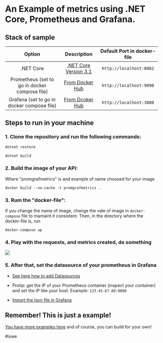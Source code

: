 # An Example of metrics using .NET Core, Prometheus and Grafana.

## Stack of sample

| Option | Description | Default Port in docker-file
| :------:| :-----------:| :------: |
| .NET Core   | [.NET Core Version 3.1](https://dotnet.microsoft.com/download/dotnet-core/3.1) |  ```http://localhost:8082```|
| Prometheus (set to go in docker compose file) | [From Docker Hub](https://hub.docker.com/r/prom/prometheus/) |```http://localhost:9090```|
| Grafana (set to go in docker compose file)   | [From Dcoker Hub](https://hub.docker.com/r/grafana/grafana/) |```http://localhost:3000```|


## Steps to run in your machine

### 1. Clone the repository and run the following commands:

``` csharp
dotnet restore
```

``` csharp
dotnet build
```

### 2. Build the image of your API:

Where "promgrafmetrics" is and example of name choosed for your image

```
docker build --no-cache -t promgrafmetrics .     
```

### 3. Rum the "docker-file":

If you change the name of image, change the vale of image in `docker-compose` file to mantaint it consistent. Then, in the directory where the docker-file is, run 

```
docker-compose up       
```

### 4. Play with the requests, and metrics created, do something

![](https://media.giphy.com/media/vzO0Vc8b2VBLi/giphy.gif)

### 5. After that, set the datasource of your prometheus in Grafana

- [See here how to add Datasources](https://grafana.com/docs/grafana/latest/features/datasources/add-a-data-source/) 

- Protip: get the IP of your Prometheus container (inspect your container) and set the IP like your host. Example: ```123.45.67.89:9090```

- [Import the json file in Grafana](https://grafana.com/docs/grafana/latest/reference/export_import/)


## Remember! This is just a example! 

[You have more examples here](https://grafana.com/grafana/dashboards?orderBy=name&direction=asc) and of course, you can build for your own!

#iswe

